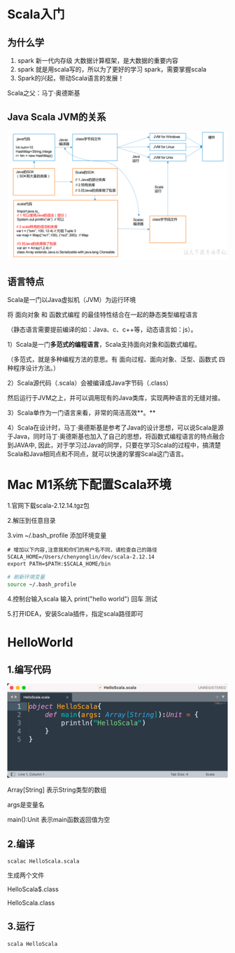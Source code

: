 # Scala入门

## 为什么学

1. spark 新一代内存级 大数据计算框架，是大数据的重要内容
2. spark 就是用scala写的，所以为了更好的学习 spark，需要掌握scala
3. Spark的兴起，带动Scala语言的发展！



Scala之父：马丁·奥德斯基



## Java Scala JVM的关系

![image-20220808232516887](picture/image-20220808232516887.png)



## 语言特点

Scala是一门以Java虚拟机（JVM）为运行环境

将 面向对象 和 函数式编程 的最佳特性结合在一起的静态类型编程语言



（静态语言需要提前编译的如：Java、c、c++等，动态语言如：js）。 



1）Scala是一门**多范式的编程语言**，Scala支持面向对象和函数式编程。

（多范式，就是多种编程方法的意思。有 面向过程、面向对象、泛型、函数式 四种程序设计方法。） 



2）Scala源代码（.scala）会被编译成Java字节码（.class）

然后运行于JVM之上，并可以调用现有的Java类库，实现两种语言的无缝对接。 



3）Scala单作为一门语言来看，非常的简洁高效**。** 



4）Scala在设计时，马丁·奥德斯基是参考了Java的设计思想，可以说Scala是源于Java，同时马丁·奥德斯基也加入了自己的思想，将函数式编程语言的特点融合到JAVA中, 因此，对于学习过Java的同学，只要在学习Scala的过程中，搞清楚Scala和Java相同点和不同点，就可以快速的掌握Scala这门语言。



# Mac M1系统下配置Scala环境

1.官网下载scala-2.12.14.tgz包

2.解压到任意目录

3.vim ~/.bash_profile 添加环境变量

```properties
# 增加以下内容,注意我和你们的用户名不同，请检查自己的路径
SCALA_HOME=/Users/chenyonglin/dev/scala-2.12.14
export PATH=$PATH:$SCALA_HOME/bin
```

```bash
# 刷新环境变量
source ~/.bash_profile
```

4.控制台输入scala 输入 print("hello world") 回车 测试

5.打开IDEA，安装Scala插件，指定scala路径即可





# HelloWorld

## 1.编写代码

![image-20220810190317541](picture/image-20220810190317541.png)

Array[String] 表示String类型的数组

args是变量名

main():Unit 表示main函数返回值为空



## 2.编译

```
scalac HelloScala.scala
```

生成两个文件

HelloScala$.class

HelloScala.class



## 3.运行

```
scala HelloScala
```

